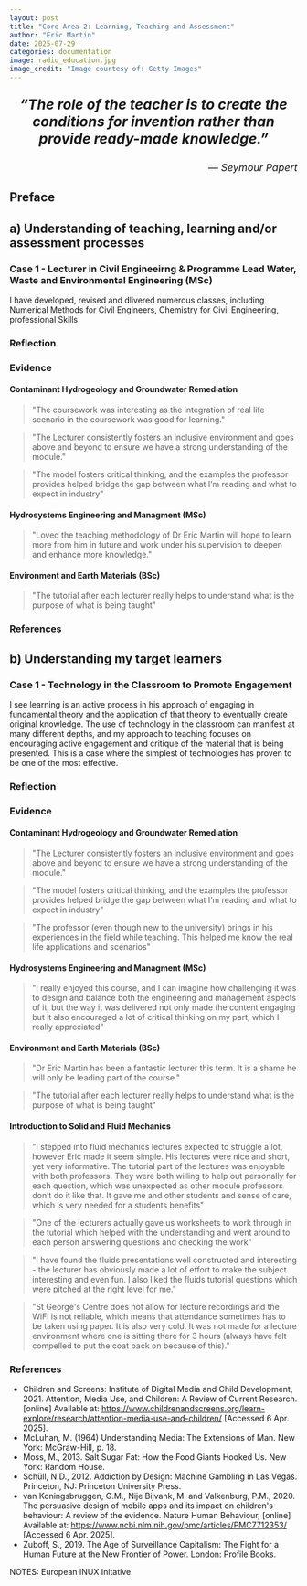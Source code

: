 ```yaml
---
layout: post
title: "Core Area 2: Learning, Teaching and Assessment"
author: "Eric Martin"
date: 2025-07-29
categories: documentation
image: radio_education.jpg
image_credit: "Image courtesy of: Getty Images"
---
```

<p style="font-size: 1.75em; font-weight: bold; text-align: center;">
<em>“The role of the teacher is to create the conditions for invention rather than provide ready-made knowledge.”</em>
</p>

<p style="text-align: right; font-size: 1.25em;">
<em>— Seymour Papert</em>
</p>

## Preface

## a) Understanding of teaching, learning and/or assessment processes
### Case 1 - Lecturer in Civil Engineeirng & Programme Lead Water, Waste and Environmental Engineering (MSc)

I have developed, revised and dlivered numerous classes, including Numerical Methods for Civil Engineers, Chemistry for Civil Engineering, professional Skills



### Reflection
### Evidence
#### Contaminant Hydrogeology and Groundwater Remediation
> "The coursework was interesting as the integration of real life scenario in the coursework was good for learning."

> "The Lecturer consistently fosters an inclusive environment and goes above and beyond to ensure we have a strong understanding of
the module."

> "The model fosters critical thinking, and the examples the professor provides helped bridge the gap between what I’m reading and what
to expect in industry"

#### Hydrosystems Engineering and Managment (MSc)
> "Loved the teaching methodology of Dr Eric Martin will hope to learn more from him in future and work under his supervision to deepen
and enhance more knowledge."

#### Environment and Earth Materials (BSc)
>"The tutorial after each lecturer really helps to understand what is the purpose of what is being taught"

### References


## b) Understanding my target learners
### Case 1 - Technology in the Classroom to Promote Engagement

I see learning is an active process in his approach of engaging in fundamental theory and the application of that theory to eventually create original knowledge.   The use of technology in the classroom can manifest at many different depths, and  my approach to teaching focuses on encouraging active engagement and critique of the material that is being presented. 
This is a case where the simplest of technologies has proven to be one of the most effective.


### Reflection


### Evidence
#### Contaminant Hydrogeology and Groundwater Remediation
> "The Lecturer consistently fosters an inclusive environment and goes above and beyond to ensure we have a strong understanding of
the module."

> "The model fosters critical thinking, and the examples the professor provides helped bridge the gap between what I’m reading and what
to expect in industry"

> "The professor (even though new to the university) brings in his experiences in the field while teaching. This helped me know the real
life applications and scenarios"

#### Hydrosystems Engineering and Managment (MSc)
>"I really enjoyed this course, and I can imagine how challenging it was to design and balance both the engineering and management
aspects of it, but the way it was delivered not only made the content engaging but it also encouraged a lot of critical thinking on my
part, which I really appreciated"

#### Environment and Earth Materials (BSc)
>"Dr Eric Martin has been a fantastic lecturer this term. It is a shame he will only be leading part of the course."

>"The tutorial after each lecturer really helps to understand what is the purpose of what is being taught"

#### Introduction to Solid and Fluid Mechanics
> "I stepped into fluid mechanics lectures expected to struggle a lot, however Eric made it seem
simple. His lectures were nice and short, yet very informative. The tutorial part of the lectures was enjoyable with both professors.
They were both willing to help out personally for each question, which was unexpected as other module professors don’t do it like that.
It gave me and other students and sense of care, which is very needed for a students benefits"

> "One of the lecturers actually gave us worksheets to work through in the tutorial which helped with the understanding and went around
to each person answering questions and checking the work"

> "I have found the fluids presentations well constructed and interesting - the lecturer has obviously made a lot of effort to make the
subject interesting and even fun. I also liked the fluids tutorial questions which were pitched at the right level for me."

> "St George's Centre does not allow for lecture recordings and the WiFi is not reliable, which means that attendance sometimes has to
be taken using paper. It is also very cold. It was not made for a lecture environment where one is sitting there for 3 hours (always have
felt compelled to put the coat back on because of this)."


### References
* Children and Screens: Institute of Digital Media and Child Development, 2021. Attention, Media Use, and Children: A Review of Current Research. [online] Available at: https://www.childrenandscreens.org/learn-explore/research/attention-media-use-and-children/ [Accessed 6 Apr. 2025].
* McLuhan, M. (1964) Understanding Media: The Extensions of Man. New York: McGraw-Hill, p. 18.
* Moss, M., 2013. Salt Sugar Fat: How the Food Giants Hooked Us. New York: Random House.
* Schüll, N.D., 2012. Addiction by Design: Machine Gambling in Las Vegas. Princeton, NJ: Princeton University Press.
* van Koningsbruggen, G.M., Nije Bijvank, M. and Valkenburg, P.M., 2020. The persuasive design of mobile apps and its impact on children's behaviour: A review of the evidence. Nature Human Behaviour, [online] Available at: https://www.ncbi.nlm.nih.gov/pmc/articles/PMC7712353/ [Accessed 6 Apr. 2025].
* Zuboff, S., 2019. The Age of Surveillance Capitalism: The Fight for a Human Future at the New Frontier of Power. London: Profile Books.

NOTES: European INUX Initative
